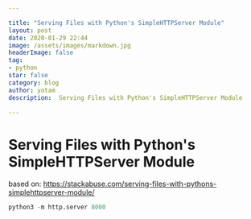 ```yaml
---

title: "Serving Files with Python's SimpleHTTPServer Module"
layout: post
date: 2020-01-29 22:44
image: /assets/images/markdown.jpg
headerImage: false
tag:
- python
star: false
category: blog
author: yotam
description:  Serving Files with Python's SimpleHTTPServer Module

---
```


# Serving Files with Python's SimpleHTTPServer Module

based on: https://stackabuse.com/serving-files-with-pythons-simplehttpserver-module/

```python
python3 -m http.server 8000
```

